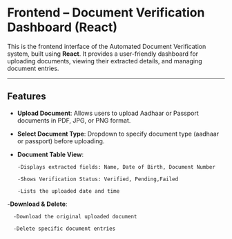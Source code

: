 # Frontend – Document Verification Dashboard (React)

This is the frontend interface of the Automated Document Verification system, built using **React**. It provides a user-friendly dashboard for uploading documents, viewing their extracted details, and managing document entries.

---
## Features

- **Upload Document**: Allows users to upload Aadhaar or Passport documents in PDF, JPG, or PNG format.

- **Select Document Type**: Dropdown to specify document type (aadhaar or passport) before uploading.

- **Document Table View**:

      -Displays extracted fields: Name, Date of Birth, Document Number

      -Shows Verification Status: Verified, Pending,Failed

      -Lists the uploaded date and time

-**Download & Delete**:

      -Download the original uploaded document

      -Delete specific document entries
